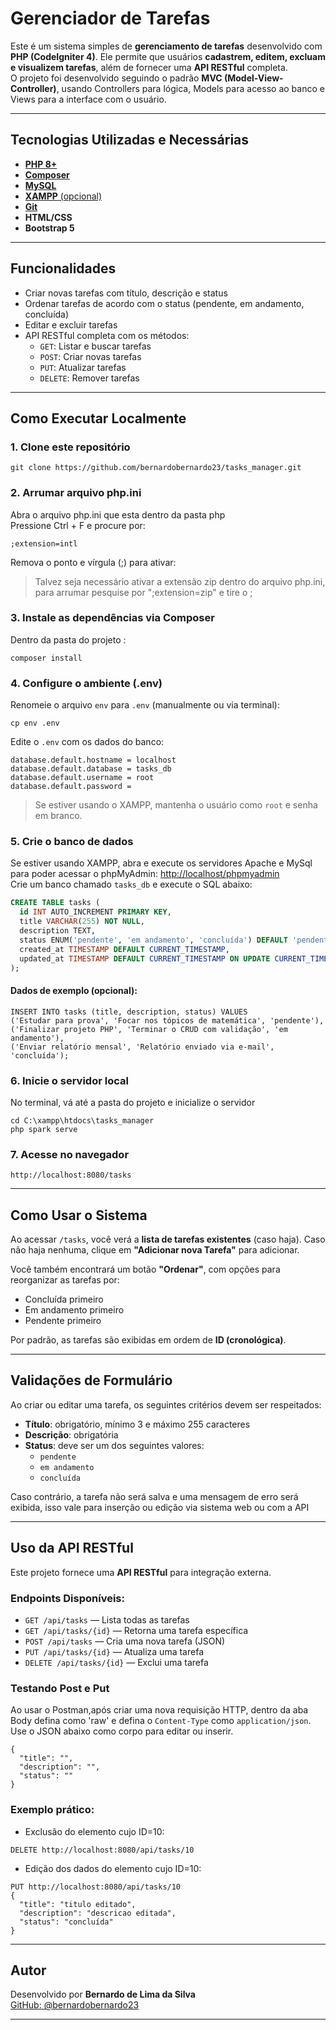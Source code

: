 
#  Gerenciador de Tarefas

Este é um sistema simples de **gerenciamento de tarefas** desenvolvido com **PHP (CodeIgniter 4)**. Ele permite que usuários **cadastrem, editem, excluam e visualizem tarefas**, além de fornecer uma **API RESTful** completa.  
O projeto foi desenvolvido seguindo o padrão **MVC (Model-View-Controller)**, usando Controllers para lógica, Models para acesso ao banco e Views para a interface com o usuário.

---

## Tecnologias Utilizadas e Necessárias

- [**PHP 8+**](https://www.php.net/downloads.php)
- [**Composer**](https://getcomposer.org/download/)
- [**MySQL**](https://dev.mysql.com/downloads/mysql/)
- [**XAMPP** (opcional)](https://www.apachefriends.org/index.html)
- [**Git**](https://git-scm.com/)
- **HTML/CSS**
- **Bootstrap 5**

---

##  Funcionalidades

- Criar novas tarefas com título, descrição e status
- Ordenar tarefas de acordo com o status (pendente, em andamento, concluída)
- Editar e excluir tarefas
- API RESTful completa com os métodos:
  - `GET`: Listar e buscar tarefas
  - `POST`: Criar novas tarefas
  - `PUT`: Atualizar tarefas
  - `DELETE`: Remover tarefas

---

## Como Executar Localmente

### 1. Clone este repositório

```
git clone https://github.com/bernardobernardo23/tasks_manager.git
```
### 2. Arrumar arquivo php.ini
Abra o arquivo php.ini que esta dentro da pasta php  
Pressione Ctrl + F e procure por:
```
;extension=intl
```
Remova o ponto e vírgula (;) para ativar:
>Talvez seja necessário ativar a extensão zip dentro do arquivo php.ini, para arrumar pesquise por ";extension=zip" e tire o ;

### 3. Instale as dependências via Composer
Dentro da pasta do projeto :
```
composer install
```



### 4. Configure o ambiente (.env)

Renomeie o arquivo `env` para `.env` (manualmente ou via terminal):

```
cp env .env
```

Edite o `.env` com os dados do banco:

```
database.default.hostname = localhost
database.default.database = tasks_db
database.default.username = root
database.default.password =
```

> Se estiver usando o XAMPP, mantenha o usuário como `root` e senha em branco.

### 5. Crie o banco de dados
Se estiver usando XAMPP, abra e execute os servidores Apache e MySql para poder
acessar o phpMyAdmin: [http://localhost/phpmyadmin](http://localhost/phpmyadmin)  
Crie um banco chamado `tasks_db` e execute o SQL abaixo:

```sql
CREATE TABLE tasks (
  id INT AUTO_INCREMENT PRIMARY KEY,
  title VARCHAR(255) NOT NULL,
  description TEXT,
  status ENUM('pendente', 'em andamento', 'concluída') DEFAULT 'pendente',
  created_at TIMESTAMP DEFAULT CURRENT_TIMESTAMP,
  updated_at TIMESTAMP DEFAULT CURRENT_TIMESTAMP ON UPDATE CURRENT_TIMESTAMP
);
```

#### Dados de exemplo (opcional):

```
INSERT INTO tasks (title, description, status) VALUES
('Estudar para prova', 'Focar nos tópicos de matemática', 'pendente'),
('Finalizar projeto PHP', 'Terminar o CRUD com validação', 'em andamento'),
('Enviar relatório mensal', 'Relatório enviado via e-mail', 'concluída');
```

### 6. Inicie o servidor local
No terminal, vá até a pasta do projeto e inicialize o servidor
```
cd C:\xampp\htdocs\tasks_manager
php spark serve
```

### 7. Acesse no navegador

```
http://localhost:8080/tasks
```

---

## Como Usar o Sistema

Ao acessar `/tasks`, você verá a **lista de tarefas existentes** (caso haja). Caso não haja nenhuma, clique em **"Adicionar nova Tarefa"** para adicionar.

Você também encontrará um botão **"Ordenar"**, com opções para reorganizar as tarefas por:

- Concluída primeiro
- Em andamento primeiro
- Pendente primeiro

Por padrão, as tarefas são exibidas em ordem de **ID (cronológica)**.

---

## Validações de Formulário

Ao criar ou editar uma tarefa, os seguintes critérios devem ser respeitados:

- **Título**: obrigatório, mínimo 3 e máximo 255 caracteres
- **Descrição**: obrigatória
- **Status**: deve ser um dos seguintes valores:
  - `pendente`
  - `em andamento`
  - `concluída`

Caso contrário, a tarefa não será salva e uma mensagem de erro será exibida, isso vale para inserção ou edição via sistema web ou com a API

---

##  Uso da API RESTful

Este projeto fornece uma **API RESTful** para integração externa.

### Endpoints Disponíveis:

- `GET /api/tasks` — Lista todas as tarefas
- `GET /api/tasks/{id}` — Retorna uma tarefa específica
- `POST /api/tasks` — Cria uma nova tarefa (JSON)
- `PUT /api/tasks/{id}` — Atualiza uma tarefa
- `DELETE /api/tasks/{id}` — Exclui uma tarefa

###  Testando Post e Put
Ao usar o Postman,após criar uma nova requisição HTTP, dentro da aba Body defina como 'raw' e defina o `Content-Type` como `application/json`.  
Use o JSON abaixo como corpo para editar ou inserir.

```
{
  "title": "",
  "description": "",
  "status": ""
}
```


### Exemplo prático:
- Exclusão do elemento cujo ID=10:
```
DELETE http://localhost:8080/api/tasks/10
```
- Edição dos dados do elemento cujo ID=10:
```
PUT http://localhost:8080/api/tasks/10
{
  "title": "titulo editado",
  "description": "descricao editada",
  "status": "concluída"
}

```

---




## Autor

Desenvolvido por **Bernardo de Lima da Silva**  
[GitHub: @bernardobernardo23](https://github.com/bernardobernardo23)

---


